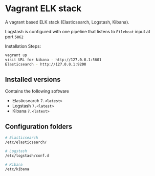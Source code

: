 # Vagrant ELK stack

A vagrant based ELK stack (Elasticsearch, Logstash, Kibana).

Logstash is configured with one pipeline that listens to `Filebeat` input at port `5062`

Installation Steps:

```bash
vagrant up
visit URL for kibana - http://127.0.0.1:5601
Elasticsearch - http://127.0.0.1:9200
```

## Installed versions 

Contains the following software 
- Elasticsearch `7.<latest>`
- Logstash `7.<latest>`
- Kibana `7.<latest>`


## Configuration folders

```bash
# Elasticsearch
/etc/elasticsearch/

# Logstash
/etc/logstash/conf.d

# Kibana
/etc/kibana
```
